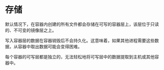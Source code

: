 # 存储

默认情况下，在容器内创建的所有文件都会存储在可写的容器层上，该层位于只读的、不可变的镜像层之上。

写入容器层的数据在容器销毁后不会持久化。这意味着，如果其他进程需要这些数据，从容器中取出数据可能会变得困难。

每个容器的可写层都是独立的，无法轻松地将可写层中的数据提取到主机或其他容器中。
